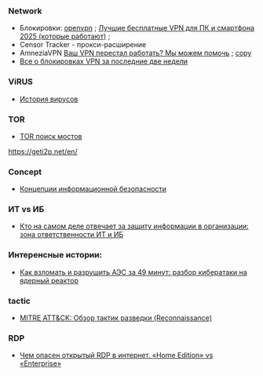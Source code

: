 
### Network
- Блокировки: [openvpn](https://www.pvsm.ru/cat/openvpn) ; [Лучшие бесплатные VPN для ПК и смартфона 2025 (которые работают)](https://www.pvsm.ru/openvpn/410582) ;
- Censor Tracker - прокси-расширение
- AmneziaVPN [Ваш VPN перестал работать? Мы можем помочь](https://habr.com/ru/companies/amnezia/news/901110/) ; [copy](https://dimonvideo.ru/usernews/401234)
- [Все о блокировках VPN за последние две недели](https://habr.com/ru/companies/amnezia/articles/928378/)
### ViRUS
- [История вирусов](https://habr.com/ru/companies/timeweb/articles/894768/)
### TOR
- [TOR поиск мостов](https://t.me/GetBridgesBot)

https://geti2p.net/en/

### Concept
- [Концепции информационной безопасности](https://habr.com/ru/articles/943798/)

### ИТ vs ИБ
- [Кто на самом деле отвечает за защиту информации в организации: зона ответственности ИТ и ИБ](https://habr.com/ru/articles/946122/)

### Интеренсные истории:
- [Как взломать и разрушить АЭС за 49 минут: разбор кибератаки на ядерный реактор](https://habr.com/ru/companies/bastion/articles/945402/)

### tactic
- [MITRE ATT&CK: Обзор тактик разведки (Reconnaissance)](https://habr.com/ru/articles/954656/)

### RDP
- [Чем опасен открытый RDP в интернет. «Home Edition» vs «Enterprise»](https://habr.com/ru/articles/954786/)
